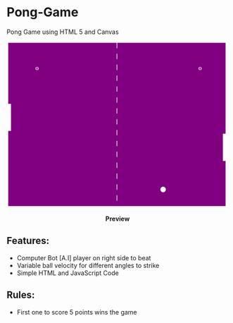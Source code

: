 # Pong-Game

Pong Game using HTML 5 and Canvas

<p align="center"><img src="./imgs/pong-game.png" alt="pong Game" width="500" /></p>
<p align="center"><b>Preview</b></p>

## Features:

-   Computer Bot [A.I] player on right side to beat
-   Variable ball velocity for different angles to strike
-   Simple HTML and JavaScript Code

## Rules:

-   First one to score 5 points wins the game
